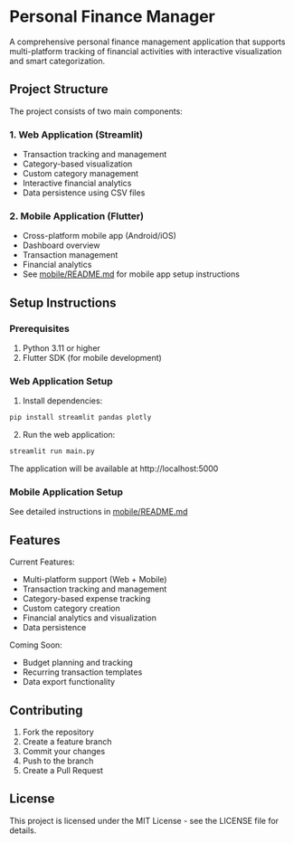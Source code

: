 # Personal Finance Manager

A comprehensive personal finance management application that supports multi-platform tracking of financial activities with interactive visualization and smart categorization.

## Project Structure

The project consists of two main components:

### 1. Web Application (Streamlit)
- Transaction tracking and management
- Category-based visualization
- Custom category management
- Interactive financial analytics
- Data persistence using CSV files

### 2. Mobile Application (Flutter)
- Cross-platform mobile app (Android/iOS)
- Dashboard overview
- Transaction management
- Financial analytics
- See [mobile/README.md](mobile/README.md) for mobile app setup instructions

## Setup Instructions

### Prerequisites
1. Python 3.11 or higher
2. Flutter SDK (for mobile development)

### Web Application Setup
1. Install dependencies:
```bash
pip install streamlit pandas plotly
```

2. Run the web application:
```bash
streamlit run main.py
```

The application will be available at http://localhost:5000

### Mobile Application Setup
See detailed instructions in [mobile/README.md](mobile/README.md)

## Features

Current Features:
- Multi-platform support (Web + Mobile)
- Transaction tracking and management
- Category-based expense tracking
- Custom category creation
- Financial analytics and visualization
- Data persistence

Coming Soon:
- Budget planning and tracking
- Recurring transaction templates
- Data export functionality

## Contributing

1. Fork the repository
2. Create a feature branch
3. Commit your changes
4. Push to the branch
5. Create a Pull Request

## License

This project is licensed under the MIT License - see the LICENSE file for details.
